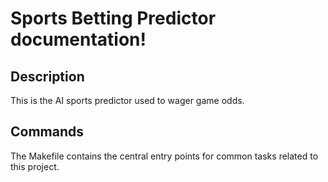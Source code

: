 # Sports Betting Predictor documentation!

## Description

This is the AI sports predictor used to wager game odds.

## Commands

The Makefile contains the central entry points for common tasks related to this project.

